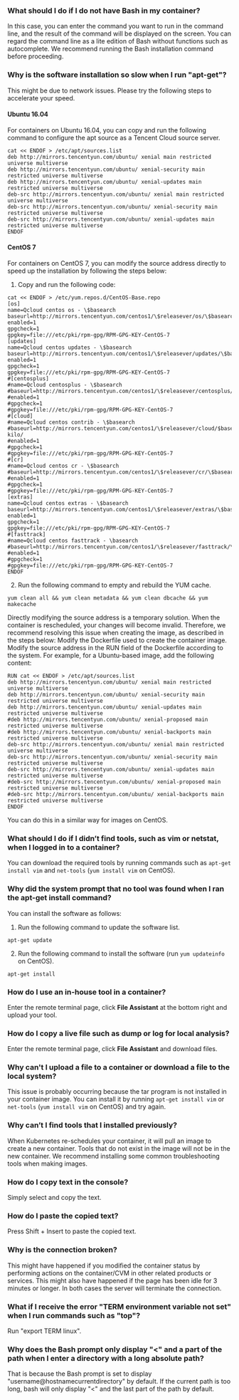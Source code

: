 ### What should I do if I do not have Bash in my container?

In this case, you can enter the command you want to run in the command line, and the result of the command will be displayed on the screen. You can regard the command line as a lite edition of Bash without functions such as autocomplete. We recommend running the Bash installation command before proceeding.

### Why is the software installation so slow when I run "apt-get"?

This might be due to network issues. Please try the following steps to accelerate your speed.

#### Ubuntu 16.04

For containers on Ubuntu 16.04, you can copy and run the following command to configure the apt source as a Tencent Cloud source server.

```shell
cat << ENDOF > /etc/apt/sources.list
deb http://mirrors.tencentyun.com/ubuntu/ xenial main restricted universe multiverse
deb http://mirrors.tencentyun.com/ubuntu/ xenial-security main restricted universe multiverse
deb http://mirrors.tencentyun.com/ubuntu/ xenial-updates main restricted universe multiverse
deb-src http://mirrors.tencentyun.com/ubuntu/ xenial main restricted universe multiverse
deb-src http://mirrors.tencentyun.com/ubuntu/ xenial-security main restricted universe multiverse
deb-src http://mirrors.tencentyun.com/ubuntu/ xenial-updates main restricted universe multiverse
ENDOF
```

#### CentOS 7

For containers on CentOS 7, you can modify the source address directly to speed up the installation by following the steps below:

1. Copy and run the following code:

```shell
cat << ENDOF > /etc/yum.repos.d/CentOS-Base.repo
[os]
name=Qcloud centos os - \$basearch
baseurl=http://mirrors.tencentyun.com/centos1/\$releasever/os/\$basearch/
enabled=1
gpgcheck=1
gpgkey=file:///etc/pki/rpm-gpg/RPM-GPG-KEY-CentOS-7
[updates]
name=Qcloud centos updates - \$basearch
baseurl=http://mirrors.tencentyun.com/centos1/\$releasever/updates/\$basearch/
enabled=1
gpgcheck=1
gpgkey=file:///etc/pki/rpm-gpg/RPM-GPG-KEY-CentOS-7
#[centosplus]
#name=Qcloud centosplus - \$basearch
#baseurl=http://mirrors.tencentyun.com/centos1/\$releasever/centosplus/\$basearch/
#enabled=1
#gpgcheck=1
#gpgkey=file:///etc/pki/rpm-gpg/RPM-GPG-KEY-CentOS-7
#[cloud]
#name=Qcloud centos contrib - \$basearch
#baseurl=http://mirrors.tencentyun.com/centos1/\$releasever/cloud/$basearch/openstack-kilo/
#enabled=1
#gpgcheck=1
#gpgkey=file:///etc/pki/rpm-gpg/RPM-GPG-KEY-CentOS-7
#[cr]
#name=Qcloud centos cr - \$basearch
#baseurl=http://mirrors.tencentyun.com/centos1/\$releasever/cr/\$basearch/
#enabled=1
#gpgcheck=1
#gpgkey=file:///etc/pki/rpm-gpg/RPM-GPG-KEY-CentOS-7
[extras]
name=Qcloud centos extras - \$basearch
baseurl=http://mirrors.tencentyun.com/centos1/\$releasever/extras/\$basearch/
enabled=1
gpgcheck=1
gpgkey=file:///etc/pki/rpm-gpg/RPM-GPG-KEY-CentOS-7
#[fasttrack]
#name=Qcloud centos fasttrack - \basearch
#baseurl=http://mirrors.tencentyun.com/centos1/\$releasever/fasttrack/\$basearch/
#enabled=1
#gpgcheck=1
#gpgkey=file:///etc/pki/rpm-gpg/RPM-GPG-KEY-CentOS-7
ENDOF
```

2. Run the following command to empty and rebuild the YUM cache.

```
yum clean all && yum clean metadata && yum clean dbcache && yum makecache
```

Directly modifying the source address is a temporary solution. When the container is rescheduled, your changes will become invalid. Therefore, we recommend resolving this issue when creating the image, as described in the steps below:
Modify the Dockerfile used to create the container image.
Modify the source address in the RUN field of the Dockerfile according to the system. For example, for a Ubuntu-based image, add the following content:

```shell
RUN cat << ENDOF > /etc/apt/sources.list
deb http://mirrors.tencentyun.com/ubuntu/ xenial main restricted universe multiverse
deb http://mirrors.tencentyun.com/ubuntu/ xenial-security main restricted universe multiverse
deb http://mirrors.tencentyun.com/ubuntu/ xenial-updates main restricted universe multiverse
#deb http://mirrors.tencentyun.com/ubuntu/ xenial-proposed main restricted universe multiverse
#deb http://mirrors.tencentyun.com/ubuntu/ xenial-backports main restricted universe multiverse
deb-src http://mirrors.tencentyun.com/ubuntu/ xenial main restricted universe multiverse
deb-src http://mirrors.tencentyun.com/ubuntu/ xenial-security main restricted universe multiverse
deb-src http://mirrors.tencentyun.com/ubuntu/ xenial-updates main restricted universe multiverse
#deb-src http://mirrors.tencentyun.com/ubuntu/ xenial-proposed main restricted universe multiverse
#deb-src http://mirrors.tencentyun.com/ubuntu/ xenial-backports main restricted universe multiverse
ENDOF
```

You can do this in a similar way for images on CentOS.

### What should I do if I didn’t find tools, such as vim or netstat, when I logged in to a container?

You can download the required tools by running commands such as `apt-get install vim` and `net-tools` (`yum install vim` on CentOS).

### Why did the system prompt that no tool was found when I ran the apt-get install command?

You can install the software as follows:

1. Run the following command to update the software list.

```
apt-get update
```

2. Run the following command to install the software (run `yum updateinfo` on CentOS).

```
apt-get install
```

### How do I use an in-house tool in a container?

Enter the remote terminal page, click **File Assistant** at the bottom right and upload your tool.

### How do I copy a live file such as dump or log for local analysis?

Enter the remote terminal page, click **File Assistant** and download files.

### Why can't I upload a file to a container or download a file to the local system?

This issue is probably occurring because the tar program is not installed in your container image. You can install it by running `apt-get install vim` or `net-tools` (`yum install vim` on CentOS) and try again.

### Why can’t I find tools that I installed previously?

When Kubernetes re-schedules your container, it will pull an image to create a new container. Tools that do not exist in the image will not be in the new container. We recommend installing some common troubleshooting tools when making images.

### How do I copy text in the console?

Simply select and copy the text.

### How do I paste the copied text?

Press Shift + Insert to paste the copied text.

### Why is the connection broken?

This might have happened if you modified the container status by performing actions on the container/CVM in other related products or services. This might also have happened if the page has been idle for 3 minutes or longer. In both cases the server will terminate the connection.

### What if I receive the error "TERM environment variable not set" when I run commands such as "top"?

Run "export TERM linux".

### Why does the Bash prompt only display "<" and a part of the path when I enter a directory with a long absolute path?

That is because the Bash prompt is set to display "username@hostnamecurrentdirectory" by default. If the current path is too long, bash will only display "<" and the last part of the path by default.